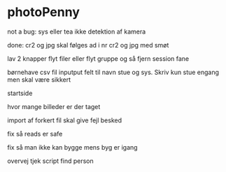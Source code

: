 # photoPenny






not a bug:
sys eller tea
ikke detektion af kamera



done:
cr2 og jpg skal følges ad i nr
cr2 og jpg med smøt















lav 2 knapper flyt filer eller flyt gruppe og så fjern session fane

børnehave csv fil
inputput felt til navn stue og sys. Skriv kun stue engang men skal være sikkert

startside

hvor mange billeder er der taget



import af forkert fil skal give fejl besked

fix så reads er safe

fix så man ikke kan bygge mens byg er igang


overvej tjek script
find person
